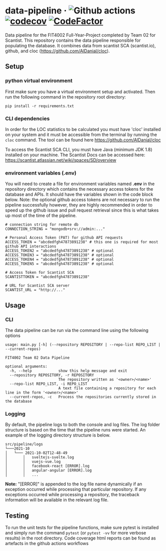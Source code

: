 # data-pipeline &middot; ![Github actions](https://github.com/CurrantScantist/data-pipeline/actions/workflows/workflow.yml/badge.svg) [![codecov](https://codecov.io/gh/CurrantScantist/data-pipeline/branch/main/graph/badge.svg?token=MA5TKV9W4A)](https://codecov.io/gh/CurrantScantist/data-pipeline) [![CodeFactor](https://www.codefactor.io/repository/github/currantscantist/data-pipeline/badge?s=82506a57146579e1e65876e36dee944c5b8649ff)](https://www.codefactor.io/repository/github/currantscantist/data-pipeline)
Data pipeline for the FIT4002 Full-Year-Project completed by Team 02 for Scantist.
This repository contains the data pipeline responsible for populating the database. It combines data from scantist SCA (scantist.io), github, and cloc (https://github.com/AlDanial/cloc).

## Setup

### python virtual environment
First make sure you have a virtual environment setup and activated.
Then run the following command in the repository root directory:
```shell
pip install -r requirements.txt
```

### CLI dependencies
In order for the LOC statistics to be calculated you must have 'cloc' installed on your system and it must
be accessible from the terminal by running the ```cloc``` command. The tool can be found here https://github.com/AlDanial/cloc

To access the Scantist SCA CLI, you must have Java (minimum JDK 1.8) installed on your machine.
The Scantist Docs can be accessed here: https://scantist.atlassian.net/wiki/spaces/SD/overview

### environment variables (.env)
You will need to create a file for environment variables named **.env** in the repository directory which contains the necessary
access tokens for the database and APIs. It should have the variables shown in the code block below. Note: the optional github access tokens are
not necessary to run the pipeline successfully however, they are highly recommended in order to speed up the github issue and pull request retrieval since
this is what takes up most of the time of the pipeline.

```dotenv
# connection string for remote db
CONNECTION_STRING = "mongodb+srv://admin:..."

# Personal Access Token (PAT) for github API requests
ACCESS_TOKEN = "abcdedfgh47873891238" # this one is required for most github API interactions
ACCESS_TOKEN2 = "abcdedfgh47873891238" # optional
ACCESS_TOKEN3 = "abcdedfgh47873891238" # optional
ACCESS_TOKEN4 = "abcdedfgh47873891238" # optional
ACCESS_TOKEN5 = "abcdedfgh47873891238" # optional

# Access Token for Scantist SCA
SCANTISTTOKEN = "abcdedfgh47873891238"

# URL for Scantist SCA server
SCANTIST_URL = "http://..."
```

## Usage

### CLI

The data pipeline can be run via the command line using the following options

```shell
usage: main.py [-h] (--repository REPOSITORY | --repo-list REPO_LIST | --current-repos)

FIT4002 Team 02 Data Pipeline

optional arguments:
  -h, --help            show this help message and exit
  --repository REPOSITORY, -r REPOSITORY
                        The repository written as '<owner>/<name>'
  --repo-list REPO_LIST, -i REPO_LIST
                        A text file containing a repository for each line in the form '<owner>/<name>'
  --current-repos, -c   Process the repositories currently stored in the database
```

### Logging
By default, the pipeline logs to both the console and log files. The log folder structure is based on the time that the pipeline runs were started.
An example of the logging directory structure is below.
```
src/pipeline/logs
└───2021-10
│   └─── 2021-10-02T12-48-49
│       │   sveltejs-svelte.log
│       │   vuejs-vue.log
│       │   facebook-react [ERROR].log
│       │   angular-angular [ERROR].log
│       │   ...
```
**Note:** "[ERROR]" is appended to the log file name dynamically if an exception occurred while processing that particular repository.
If any exceptions occurred while processing a repository, the traceback information will be available in the relevant log file.

## Testing
To run the unit tests for the pipeline functions, make sure pytest is installed and simply run the command `pytest` (or `pytest -vv` for more verbose results)
in the root directory.
Code coverage html reports can be found as artefacts in the github actions workflows

